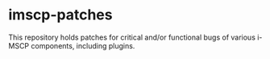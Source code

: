 # imscp-patches

This repository holds patches for critical and/or functional bugs of various
i-MSCP components, including plugins.
